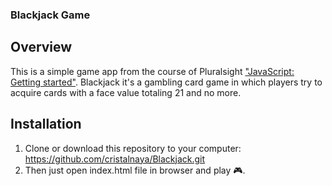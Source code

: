 ### Blackjack Game

## Overview
This is a simple game app from the course of Pluralsight  ["JavaScript: Getting started"](https://app.pluralsight.com/library/courses/javascript-getting-started/table-of-contents).
Blackjack it's a gambling card game in which players try to acquire cards with a face value totaling 21 and no more.

## Installation
1. Clone or download this repository to your computer: https://github.com/cristalnaya/Blackjack.git
2. Then just open index.html file in browser and play 🎮.
